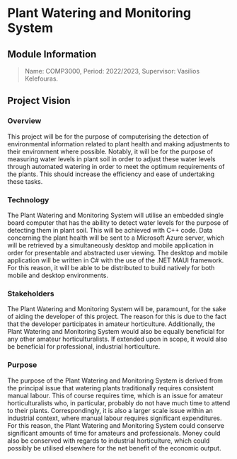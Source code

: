 # Plant Watering and Monitoring System
## Module Information
> Name: COMP3000,
Period: 2022/2023,
Supervisor: Vasilios Kelefouras.
## Project Vision
### Overview
This project will be for the purpose of computerising the detection of environmental information related to plant health and making adjustments to their environment where possible. Notably, it will be for the purpose of measuring water levels in plant soil in order to adjust these water levels through automated watering in order to meet the optimum requirements of the plants. This should increase the efficiency and ease of undertaking these tasks.
### Technology
The Plant Watering and Monitoring System will utilise an embedded single board computer that has the ability to detect water levels for the purpose of detecting them in plant soil. This will be achieved with C++ code. Data concerning the plant health will be sent to a Microsoft Azure server, which will be retrieved by a simultaneously desktop and mobile application in order for presentable and abstracted user viewing. The desktop and mobile application will be written in C# with the use of the .NET MAUI framework. For this reason, it will be able to be distributed to build natively for both mobile and desktop environments.
### Stakeholders
The Plant Watering and Monitoring System will be, paramount, for the sake of aiding the developer of this project. The reason for this is due to the fact that the developer participates in amateur horticulture. Additionally, the Plant Watering and Monitoring System would also be equally beneficial for any other amateur horticulturalists. If extended upon in scope, it would also be beneficial for professional, industrial horticulture.
### Purpose
The purpose of the Plant Watering and Monitoring System is derived from the principal issue that watering plants traditionally requires consistent manual labour. This of course requires time, which is an issue for amateur horticulturalists who, in particular, probably do not have much time to attend to their plants. Correspondingly, it is also a larger scale issue within an industrial context, where manual labour requires significant expenditures. For this reason, the Plant Watering and Monitoring System could conserve significant amounts of time for amateurs and professionals. Money could also be conserved with regards to industrial horticulture, which could possibly be utilised elsewhere for the net benefit of the economic output.
